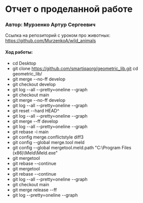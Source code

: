 # Отчет о проделанной работе

### Автор: Мурзенко Артур Сергеевич 
Ссылка на репозиторий с уроком про животных:  https://github.com/MurzenkoA/wild_animals

#### Ход работы:
* cd Desktop 
* git clone https://github.com/smartiqaorg/geometric_lib.git cd geometric_lib/ 
* git merge --no-ff develop 
* git checkout develop 
* git log --all --pretty=oneline --graph 
* git checkout main 
* git merge --no-ff develop 
* git log --all --pretty=oneline --graph
* git reset --hard HEAD^
* git log --all --pretty=oneline --graph
* git merge --ff develop 
* git log --all --pretty=oneline --graph 
* git rebase -i main 
* git config merge.conflictstyle diff3 
* git config --global merge.tool meld 
* git config --global mergetool.meld.path "C:\Program Files (x86)\Meld\Meld.exe" 
* git mergetool 
* git rebase --continue 
* git mergetool 
* git rebase --continue 
* git log --all --pretty=oneline --graph 
* git checkout main 
* git merge release --ff 
* git log --pretty=oneline --graph

